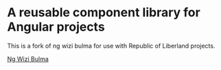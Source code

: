 # A reusable component library for Angular projects
This is a fork of ng wizi bulma for use with Republic of Liberland projects. 

[Ng Wizi Bulma](https://github.com/WiziShop/ng-wizi-bulma) 

